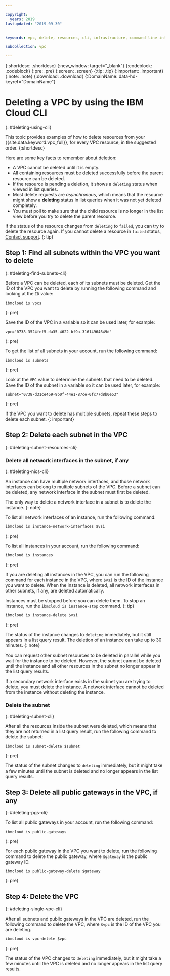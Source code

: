 ```yaml
---

copyright:
  years: 2019
lastupdated: "2019-09-30"


keywords: vpc, delete, resources, cli, infrastructure, command line interface

subcollection: vpc

---
```


{:shortdesc: .shortdesc}
{:new_window: target="_blank"}
{:codeblock: .codeblock}
{:pre: .pre}
{:screen: .screen}
{:tip: .tip}
{:important: .important}
{:note: .note}
{:download: .download}
{:DomainName: data-hd-keyref="DomainName"}

# Deleting a VPC by using the IBM Cloud CLI
{: #deleting-using-cli}

This topic provides examples of how to delete resources from your {{site.data.keyword.vpc_full}}, for every VPC resource, in the suggested order.
{:shortdesc}

Here are some key facts to remember about deletion:

* A VPC cannot be deleted until it is empty. 
* All containing resources must be deleted successfully before the parent resource can be deleted. 
* If the resource is pending a deletion, it shows a `deleting` status when viewed in list queries. 
* Most delete requests are _asynchronous_, which means that the resource might show a **deleting** status in list queries when it was not yet deleted completely. 
* You must poll to make sure that the child resource is no longer in the list view before you try to delete the parent resource. 

If the status of the resource changes from `deleting` to `failed`, you can try to delete the resource again. If you cannot delete a resource in `failed` status, [Contact support](/docs/vpc-on-classic?topic=vpc-on-classic-getting-help-and-support).
{: tip}

## Step 1: Find all subnets within the VPC you want to delete
{: #deleting-find-subnets-cli}

Before a VPC can be deleted, each of its subnets must be deleted. Get the ID of the VPC you want to delete by running the following command and looking at the `ID` value:

```
ibmcloud is vpcs
```
{: pre}

Save the ID of the VPC in a variable so it can be used later, for example:

```
vpc="0738-3524fef5-da35-4622-bf9a-31614964649d"
```
{: pre}

To get the list of all subnets in your account, run the following command:

```
ibmcloud is subnets
```
{: pre}

Look at the `VPC` value to determine the subnets that need to be deleted. Save the ID of the subnet in a variable so it can be used later, for example:

```
subnet="0738-d31ce469-9b0f-44e1-87ce-0fc77d8b0e53"
```
{: pre}

If the VPC you want to delete has multiple subnets, repeat these steps to delete each subnet.
{: important}

## Step 2: Delete each subnet in the VPC
{: #deleting-subnet-resources-cli}


### Delete all network interfaces in the subnet, if any
{: #deleting-nics-cli}

An instance can have multiple network interfaces, and those network interfaces can belong to multiple subnets of the VPC. Before a subnet can be deleted, any network interface in the subnet must first be deleted. 

The only way to delete a network interface in a subnet is to delete the instance.
{: note}

To list all network interfaces of an instance, run the following command:

```
ibmcloud is instance-network-interfaces $vsi
```
{: pre}

To list all instances in your account, run the following command:

```
ibmcloud is instances
```
{: pre}

If you are deleting all instances in the VPC, you can run the following command for each instance in the VPC, where `$vsi` is the ID of the instance you want to delete. When the instance is deleted, all network interfaces in other subnets, if any, are deleted automatically.

Instances must be stopped before you can delete them. To stop an instance, run the `ibmcloud is instance-stop` command.
{: tip}

```
ibmcloud is instance-delete $vsi
```
{: pre}

The status of the instance changes to `deleting` immediately, but it still appears in a list query result. The deletion of an instance can take up to 30 minutes.
{: note}

You can request other subnet resources to be deleted in parallel while you wait for the instance to be deleted. However, the subnet cannot be deleted until the instance and all other resources in the subnet no longer appear in the list query results.

If a secondary network interface exists in the subnet you are trying to delete, you must delete the instance. A network interface cannot be deleted from the instance without deleting the instance.

### Delete the subnet
{: #deleting-subnet-cli}

After all the resources inside the subnet were deleted, which means that they are not returned in a list query result, run the following command to delete the subnet:

```
ibmcloud is subnet-delete $subnet
```
{: pre}

The status of the subnet changes to `deleting` immediately, but it might take a few minutes until the subnet is deleted and no longer appears in the list query results.

## Step 3: Delete all public gateways in the VPC, if any
{: #deleting-pgs-cli}

To list all public gateways in your account, run the following command:

```
ibmcloud is public-gateways
```
{: pre}

For each public gateway in the VPC you want to delete, run the following command to delete the public gateway, where `$gateway` is the public gateway ID.

```
ibmcloud is public-gateway-delete $gateway
```
{: pre}


## Step 4: Delete the VPC
{: #deleting-single-vpc-cli}

After all subnets and public gateways in the VPC are deleted, run the following command to delete the VPC, where `$vpc` is the ID of the VPC you are deleting.

```
ibmcloud is vpc-delete $vpc
```
{: pre}

The status of the VPC changes to `deleting` immediately, but it might take a few minutes until the VPC is deleted and no longer appears in the list query results.
